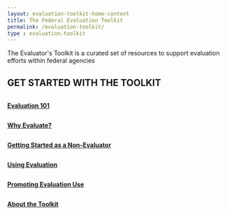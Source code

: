 ```yaml
---
layout: evaluation-toolkit-home-content
title: The Federal Evaluation Toolkit
permalink: /evaluation-toolkit/
type : evaluation-toolkit
---
```


<section class="usa-graphic-list">
  <div class="grid-container margin-0 padding-0">
    <div class="usa-graphic-list__row grid-row grid-gap">
    <p class="margin-bottom-0">The Evaluator's Toolkit is a curated set of resources to support evaluation efforts within federal agencies</p>  
    </div>
  </div>
</section>

<section class="usa-graphic-list">
  <div class="grid-container margin-0 padding-0">
    <div class="usa-graphic-list__row grid-row grid-gap display-flex">
        <div class="usa-media-block">
             <h2 class="margin-bottom-0 text-primary">GET STARTED WITH THE TOOLKIT</h2>
        </div>
    </div>
    <div class="usa-graphic-list__row grid-row grid-gap">
        <div class="usa-media-block tablet:grid-col-4 text-center padding-bottom-205">
            <a href="{{site.baseurl}}/evaluation-toolkit/evaluation-101" class="eoc-link text-no-underline display-inline-block">
            <img class="circle-evaluation-card" alt="" src="{{site.baseurl}}/assets/images/evaluation/evaluation-101.png">
              <p class="usa-media-block__body evaluation-width"><b>Evaluation 101</b></p>
            </a>
        </div>
        <div class="usa-media-block tablet:grid-col-4 text-center padding-bottom-205">
            <a href="{{site.baseurl}}/evaluation-toolkit/why-evaluate" class="eoc-link text-no-underline display-inline-block">
            <img class="circle-evaluation-card" alt="" src="{{site.baseurl}}/assets/images/evaluation/why-evaluate.png">
              <p class="usa-media-block__body evaluation-width"><b>Why Evaluate?</b></p>
            </a> 
        </div>
        <div class="usa-media-block tablet:grid-col-4 text-center padding-bottom-205">
            <a href="{{site.baseurl}}/evaluation-toolkit/non-evaluator" class="eoc-link text-no-underline display-inline-block">
            <img class="circle-evaluation-card" alt="" src="{{site.baseurl}}/assets/images/evaluation/non-evaluator.png">
              <p class="usa-media-block__body evaluation-width"><b>Getting Started as a Non-Evaluator</b></p>
            </a>
        </div>
        <div class="usa-media-block tablet:grid-col-4 text-center padding-bottom-205">
            <a href="{{site.baseurl}}/evaluation-toolkit/evaluation" class="eoc-link text-no-underline display-inline-block">
            <img class="circle-evaluation-card" alt="" src="{{site.baseurl}}/assets/images/evaluation/using-evaluation.png">
              <p class="usa-media-block__body evaluation-width"><b>Using Evaluation</b></p>
            </a>
        </div>
        <div class="usa-media-block tablet:grid-col-4 text-center padding-bottom-205">
            <a href="{{site.baseurl}}/evaluation-toolkit/promoting-evaluation" class="eoc-link text-no-underline display-inline-block">
            <img class="circle-evaluation-card" alt="" src="{{site.baseurl}}/assets/images/evaluation/promoting-evaluation.png">
              <p class="usa-media-block__body evaluation-width"><b>Promoting Evaluation Use</b></p>
            </a>
        </div>
        <div class="usa-media-block tablet:grid-col-4 text-center padding-bottom-205">
            <a href="{{site.baseurl}}/evaluation-toolkit/about-toolkit" class="eoc-link text-no-underline display-inline-block">        
            <img class="circle-evaluation-card" alt="" src="{{site.baseurl}}/assets/images/evaluation/about-toolkit.png">
              <p class="usa-media-block__body evaluation-width"><b>About the Toolkit</b></p>
            </a>
        </div>
    </div>
  </div>
</section>

